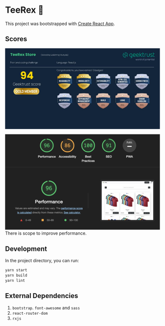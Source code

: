 # TeeRex 🦖

This project was bootstrapped with [Create React App](https://github.com/facebook/create-react-app).

## Scores

![geektrust](./.github/teerex.jpeg)

![report](./.github/report.png)
There is scope to improve performance.

## Development

In the project directory, you can run:

```bash
yarn start
yarn build
yarn lint
```

## External Dependencies

1. `bootstrap`. `font-awesome` and `sass`
2. `react-router-dom`
3. `rxjs`
